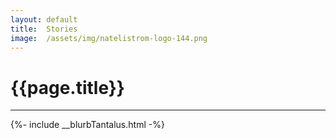 ```yaml
---
layout: default
title:  Stories
image:  /assets/img/natelistrom-logo-144.png
---
```


<h1 class="title">{{page.title}}</h1>

---

{%- include __blurbTantalus.html -%}